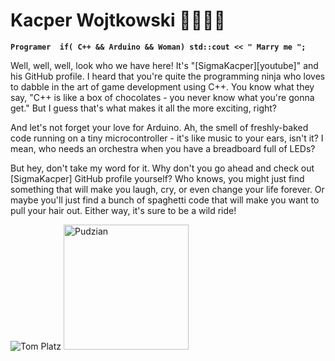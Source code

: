 # Kacper Wojtkowski 🏋️‍♂️👨‍🎓

**`
Programer 
if( C++ && Arduino && Woman)
   std::cout << " Marry me ";
`**

Well, well, well, look who we have here! It's "[SigmaKacper][youtube]" and his GitHub profile. I heard that you're quite the programming ninja who loves to dabble in the art of game development using C++. You know what they say, "C++ is like a box of chocolates - you never know what you're gonna get." But I guess that's what makes it all the more exciting, right?

And let's not forget your love for Arduino. Ah, the smell of freshly-baked code running on a tiny microcontroller - it's like music to your ears, isn't it? I mean, who needs an orchestra when you have a breadboard full of LEDs?

But hey, don't take my word for it. Why don't you go ahead and check out [SigmaKacper] GitHub profile yourself? Who knows, you might just find something that will make you laugh, cry, or even change your life forever. Or maybe you'll just find a bunch of spaghetti code that will make you want to pull your hair out. Either way, it's sure to be a wild ride!

  <img src="https://media.tenor.com/1VaIDrlWLksAAAAd/platz-tom-platz.gif" alt="Tom Platz"></img>
  <img width="200px" src="https://media.tenor.com/Y1YXYRjap3YAAAAd/pudzian-polska.gif" alt="Pudzian"></img>
  
 


